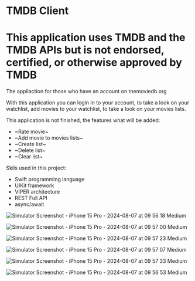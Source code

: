 # TMDB Client

# This application uses TMDB and the TMDB APIs but is not endorsed, certified, or otherwise approved by TMDB

The appliaction for those who have an account on tnemoviedb.org 

With this application you can login in to your account, to take a look on your watchlist, add movies to your watchlist, to take a look on your movies lists.

This application is not finished, the features what will be added: 
  - ~Rate movie~
  - ~Add movie to movies lists~
  - ~Create list~
  - ~Delete list~
  - ~Clear list~

Skils used in this project:
 - Swift programming language
 - UIKit framework
 - VIPER architecture
 - REST Full API
 - async/await

![Simulator Screenshot - iPhone 15 Pro - 2024-08-07 at 09 56 18 Medium](https://github.com/user-attachments/assets/30ce2241-4806-40a4-b2ec-236274b2d5b6)


![Simulator Screenshot - iPhone 15 Pro - 2024-08-07 at 09 57 00 Medium](https://github.com/user-attachments/assets/390d512c-2474-4787-a2a7-b74c5bf7140e)


![Simulator Screenshot - iPhone 15 Pro - 2024-08-07 at 09 57 23 Medium](https://github.com/user-attachments/assets/24f28af1-b51e-4927-a9ef-cf25a7c07d8d)


![Simulator Screenshot - iPhone 15 Pro - 2024-08-07 at 09 57 07 Medium](https://github.com/user-attachments/assets/1f42fa26-b83d-440f-b4f8-3889de772e04)


![Simulator Screenshot - iPhone 15 Pro - 2024-08-07 at 09 57 33 Medium](https://github.com/user-attachments/assets/b944fac7-d057-4c0a-82df-69f58efdeeab)


![Simulator Screenshot - iPhone 15 Pro - 2024-08-07 at 09 56 53 Medium](https://github.com/user-attachments/assets/6b217753-6876-44b4-afba-dc8589b2f23a)

